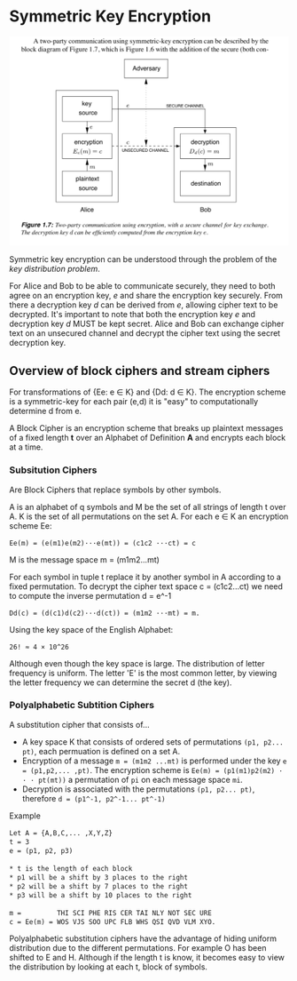 # Symmetric Key Encryption

![alt text](https://raw.githubusercontent.com/ccdle12/applied-cryptography-notes/master/images/symmetric-key-encryption-1.png)

Symmetric key encryption can be understood through the problem of the *key distribution problem*. 

For Alice and Bob to be able to communicate securely, they need to both agree on an encryption key, *e* and share the encryption key securely. From there a decryption key *d* can be derived from *e*, allowing cipher text to be decrypted. It's important to note that both the encryption key *e* and decryption key *d* MUST be kept secret. Alice and Bob can exchange cipher text on an unsecured channel and decrypt the cipher text using the secret decryption key.

## Overview of block ciphers and stream ciphers

For transformations of {Ee: e ∈ K} and {Dd: d ∈ K}. The encryption scheme is a symmetric-key for each pair (e,d) it is "easy" to computationally determine d from e.

A Block Cipher is an encryption scheme that breaks up plaintext messages of a fixed length **t** over an Alphabet of Definition **A** and encrypts each block at a time.

### Subsitution Ciphers

Are Block Ciphers that replace symbols by other symbols.

A is an alphabet of q symbols and M be the set of all strings of length t over A. K is the set of all permutations on the set A. For each e ∈ K an encryption scheme Ee:

```
Ee(m) = (e(m1)e(m2)···e(mt)) = (c1c2 ···ct) = c
```

M is the message space m = (m1m2...mt)

For each symbol in tuple t replace it by another symbol in A according to a fixed permutation. To decrypt the cipher text space c = (c1c2...ct) we need to compute the inverse permutation d = e^-1 

```
Dd(c) = (d(c1)d(c2)···d(ct)) = (m1m2 ···mt) = m.
```

Using the key space of the English Alphabet:

```
26! ≈ 4 × 10^26
```

Although even though the key space is large. The distribution of letter frequency is uniform. The letter 'E' is the most common letter, by viewing the letter frequency we can determine the secret d (the key).

### Polyalphabetic Subtition Ciphers

A substitution cipher that consists of...

* A key space K that consists of ordered sets of permutations `(p1, p2... pt)`, each permuation is defined on a set A.
* Encryption of a message `m = (m1m2 ...mt)` is performed under the key `e = (p1,p2,... ,pt)`. The encryption scheme is `Ee(m) = (p1(m1)p2(m2) · · · pt(mt))` a permutation of `pi` on each message space `mi`.
* Decryption is associated with the permutations `(p1, p2... pt)`, therefore `d = (p1^-1, p2^-1... pt^-1)`

Example
```
Let A = {A,B,C,... ,X,Y,Z}
t = 3
e = (p1, p2, p3)

* t is the length of each block
* p1 will be a shift by 3 places to the right
* p2 will be a shift by 7 places to the right
* p3 will be a shift by 10 places to the right

m =         THI SCI PHE RIS CER TAI NLY NOT SEC URE
c = Ee(m) = WOS VJS SOO UPC FLB WHS QSI QVD VLM XYO.
```

Polyalphabetic substitution ciphers have the advantage of hiding uniform distribution due to the different permutations. For example O has been shifted to E and H. Although if the length t is know, it becomes easy to view the distribution by looking at each t, block of symbols.
